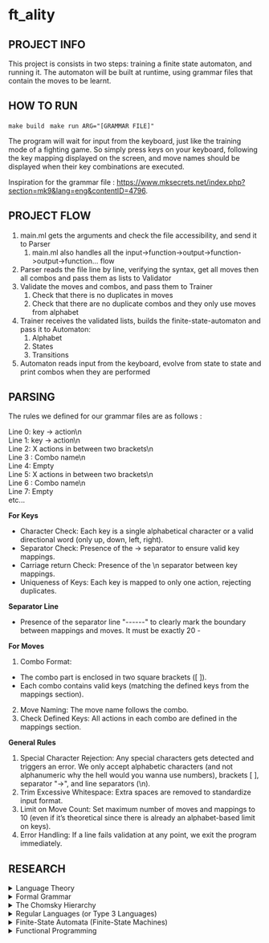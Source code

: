 # ft_ality


## PROJECT INFO

This project is consists in two steps: training a finite state automaton, and running it. The automaton will be built at runtime, using grammar files that contain the moves to be learnt. 

## HOW TO RUN

`` make build ``
`` make run ARG="[GRAMMAR FILE]"``

The program will wait for input from the keyboard, just like the training mode of a fighting game. So simply press keys on your keyboard, following the key mapping displayed on the screen, and move names should be displayed when their key combinations are executed.

Inspiration for the grammar file : https://www.mksecrets.net/index.php?section=mk9&lang=eng&contentID=4796.   

## PROJECT FLOW
1. main.ml gets the arguments and check the file accessibility, and send it to Parser
   1. main.ml also handles all the input->function->output->function->output->function... flow
2. Parser reads the file line by line, verifying the syntax, get all moves then all combos and pass them as lists to Validator
3. Validate the moves and combos, and pass them to Trainer
   1. Check that there is no duplicates in moves
   2. Check that there are no duplicate combos and they only use moves from alphabet
4. Trainer receives the validated lists, builds the finite-state-automaton and pass it to Automaton:
   1. Alphabet
   2. States
   3. Transitions
5. Automaton reads input from the keyboard, evolve from state to state and print combos when they are performed


## PARSING 

The rules we defined for our grammar files are as follows :   

Line 0: key -> action\n   
Line 1: key -> action\n   
Line 2: X actions in between two brackets\n  
Line 3 : Combo name\n   
Line 4: Empty    
Line 5: X actions in between two brackets\n   
Line 6 : Combo name\n   
Line 7: Empty  
etc...  

**For Keys**    
* Character Check: Each key is a single alphabetical character or a valid directional word (only up, down, left, right).   
* Separator Check: Presence of the -> separator to ensure valid key mappings.    
* Carriage return Check: Presence of the \n separator between key mappings.   
* Uniqueness of Keys: Each key is mapped to only one action, rejecting duplicates.   


**Separator Line**     
* Presence of the separator line "------" to clearly mark the boundary between mappings and moves. It must be exactly 20 -

**For Moves**     
1. Combo Format:   
* The combo part is enclosed in two square brackets ([ ]).   
* Each combo contains valid keys (matching the defined keys from the mappings section).   
2. Move Naming: The move name follows the combo.   
3. Check Defined Keys: All actions in each combo are defined in the mappings section.   

**General Rules**
1. Special Character Rejection: Any special characters gets detected and triggers an error. We only accept alphabetic characters (and not alphanumeric why the hell would you wanna use numbers), brackets [ ], separator "->", and line separators (\n).  
2. Trim Excessive Whitespace: Extra spaces are removed to standardize input format.   
3. Limit on Move Count: Set maximum number of moves and mappings to 10 (even if it’s theoretical since there is already an alphabet-based limit on keys).   
4. Error Handling: If a line fails validation at any point, we exit the program immediately.    

## RESEARCH 

<details><summary>Language Theory</summary>

Also known as formal language theory, this is the branch of computer science theory that is a study of formal languages ie structured sets of symbols and rules, for their manipulation. 

Some core concepts include :

* Alphabets: A finite set of symbols. For example, {0, 1} is a common alphabet in binary systems.
* Strings: Sequences of symbols from an alphabet. For example, 101 is a string in the alphabet {0, 1}.
* Languages: Sets of strings formed from an alphabet, often constrained by specific rules. For example, {0, 1} could represent a binary language.
* Grammars: Formal systems that define languages by specifying production rules. These rules indicate how strings can be formed in a language. Context-free grammars, for example, are widely used in defining programming language syntax.
* Finite Automata: Abstract machines used to recognize patterns in languages. Automata theory provides models for how computers can process languages. For instance, a finite state machine can be used to check if a given string belongs to a language.
* Chomsky Hierarchy: A classification system for languages based on their complexity. It includes regular languages, context-free languages, context-sensitive languages, and recursively enumerable languages.

Language theory helps in designing programming languages and compilers but more importantly in the context of our project, in building parsers to analyze and interpret code or structured data. It assists creating algorithms for pattern matching. Language theory thus provides the fundamental principles for how computers interpret, analyze, and manipulate languages.

</details>


<details><summary>Formal Grammar</summary>

A formal grammar is a set of rules that define how strings in a language are constructed. Grammars are used to describe the structure of languages, often defining which strings (sequences of symbols) are valid within a particular language.

A grammar typically has:

* Non-terminals: Abstract symbols that can be replaced by sequences of other symbols.
* Terminals: The actual symbols in the language (e.g., letters, numbers).
* Production rules: Rules that define how non-terminals can be transformed into terminals or other non-terminals.
* Start symbol: The initial non-terminal from which strings in the language are derived.

For example, a formal grammar for a basic language that only includes numbers and addition operations (i.e., the sum of two numbers) would look like : 

```
Expr → Expr + Number | Number
Number → 1 | 2 | 3 | 4 | 5
```


</details>

<details><summary>The Chomsky Hierarchy</summary>

The Chomsky hierarchy categorizes formal grammars (and the languages they generate) into four types based on their complexity and the types of automata that can recognize them:

* Type 0: Recursively Enumerable Languages: Recognized by a Turing machine, these are the most general and powerful languages, but not all are decidable.
* Type 1: Context-Sensitive Languages: Recognized by a linear-bounded automaton, these languages have rules that consider the context of symbols in a sequence.
* Type 2: Context-Free Languages: Recognized by a pushdown automaton, these languages are widely used in programming languages, where each rule only depends on one non-terminal.
* Type 3: Regular Languages: Recognized by a finite automaton, these are the simplest languages with rules of the form A → aB or A → a and are used in search patterns or simple syntax.

</details>

<details><summary>Regular Languages (or Type 3 Languages) </summary>

Regular languages are the simplest type of languages in the Chomsky hierarchy, and they can be described by regular expressions or finite automata. They are "type 3 languages" because they belong to the lowest, simplest level in the hierarchy.

Characteristics of regular languages:

* Finite-state: They can be fully represented by a finite number of states.
* Limited memory: They don’t require a memory stack or recursion for parsing.

Examples include sets of strings like all binary strings that end in 0 (e.g., 10, 110, etc.).
Regular languages are commonly used in search algorithms, text processing, and lexical analysis (e.g., searching for patterns in text using regular expressions).

</details>

<details><summary>Finite-State Automata (Finite-State Machines) </summary>

A finite-state automaton (FSA) is an abstract machine that processes regular languages. It operates by moving between a finite number of states based on the input symbols and is commonly used to recognize patterns and regular languages.

An FSA consists of:

* States: Different "conditions" the machine can be in.
* Alphabet: The set of symbols it recognizes.
* Transitions: Rules that define how the machine moves from one state to another based on input symbols.
* Start state: The initial state where processing begins.
* Accept states: States that indicate successful recognition of a string.

Example: An FSA for the language of binary strings ending in 0 would move between states to accept strings like 10, 110, but reject 11.

FSAs are used in various applications, including parsing, network protocols, and text search algorithms. They’re powerful in pattern recognition but are limited to recognizing only regular languages. In our case, the FSA will be represented by a tuple `A = (Q, Σ, Q₀, F, δ)` : 

`Σ` is the input alphabet. It's the set of symbols or characters that the automaton can read. Think of it as the "vocabulary" the automaton understands.
Example: If the FSA is designed to recognize words made of the letters a and b, then Σ = {a, b}.

`Q` is the set of states in the automaton. A state is like a "status" the automaton can be in at any given time. The system switches between different states based on what it reads.
Example: An FSA that checks if a string has an even or odd number of as might have two states: even and odd.
Example: Q = {even, odd}

`Q₀` is the starting state. It’s the state where the automaton begins when it starts processing an input. So, when the automaton starts, it's in Q₀.
Example: If the starting state is the even state (where the automaton has seen an even number of as so far), then Q₀ = even.

`F` is the set of final or accepting states. These are the states that the automaton considers "successful" or "accepted" when it finishes reading the input. If the automaton ends in a state from F, it means the input is accepted by the automaton.
Example: If the automaton accepts strings that contain an even number of as, then F = {even}, because it should be in the even state when the string is accepted.

`δ` is the transition function. It tells the automaton how to move from one state to another based on the current state and the symbol it reads. It is a function that takes in a state and a symbol from the input alphabet and returns the next state.
Example: If the automaton is in the even state and reads the symbol a, it should transition to the odd state. If it's in the odd state and reads a, it should go back to the even state.

So, δ might look something like this:

* δ(even, a) → odd
* δ(odd, a) → even
* δ(even, b) → even
* δ(odd, b) → odd

It’s a function that tells you the next state for each symbol you encounter.

</details>

<details><summary>Functional Programming</summary>

You only look at input and produce output, no side effects.
* But in Ocaml we can still cheat a bit to print() for example, to produce side effects.

There are two main things you need to know to understand the concept:

* Data is immutable: If you want to change data, such as an array, you return a new array with the changes, not the original.
* Functions are stateless: Functions act as if for the first time, every single time! In other words, the function always gives the same return value for the same arguments.

There are three best practices that you should generally follow:

1. Your functions should accept at least one argument.
2. Your functions should return data, or another function.
3. Don’t use loops!

No concatenation of commands
* ex: do_thing1(); do_thing2()
Instead, composition of functions
* ex: print(sum(2, exp(1,2)))

Posts
* [Github Functional Programming 101](https://github.com/readme/guides/functional-programming-basics)

Videos
* [Functional Programming in 40 Minutes • Russ Olsen • GOTO 2018](https://www.youtube.com/watch?v=0if71HOyVjY)
  * You can stop at 30 minutes
  
</details>